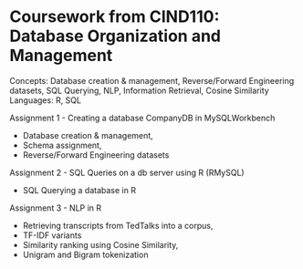 # Coursework from CIND110: Database Organization and Management
Concepts: Database creation & management, Reverse/Forward Engineering datasets, SQL Querying, NLP, Information Retrieval, Cosine Similarity   
Languages: R, SQL

Assignment 1 - Creating a database CompanyDB in MySQLWorkbench
- Database creation & management,
- Schema assignment,
- Reverse/Forward Engineering datasets

Assignment 2 - SQL Queries on a db server using R (RMySQL)
- SQL Querying a database in R

Assignment 3 - NLP in R
- Retrieving transcripts from TedTalks into a corpus,
- TF-IDF variants
- Similarity ranking using Cosine Similarity,
- Unigram and Bigram tokenization
